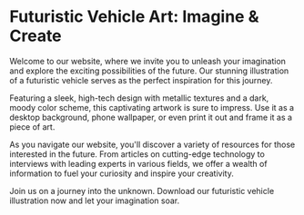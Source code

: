 <!--font:Montserrat-->

# Futuristic Vehicle Art: Imagine & Create

Welcome to our website, where we invite you to unleash your imagination and explore the exciting possibilities of the future. Our stunning illustration of a futuristic vehicle serves as the perfect inspiration for this journey.

Featuring a sleek, high-tech design with metallic textures and a dark, moody color scheme, this captivating artwork is sure to impress. Use it as a desktop background, phone wallpaper, or even print it out and frame it as a piece of art.

As you navigate our website, you'll discover a variety of resources for those interested in the future. From articles on cutting-edge technology to interviews with leading experts in various fields, we offer a wealth of information to fuel your curiosity and inspire your creativity.

Join us on a journey into the unknown. Download our futuristic vehicle illustration now and let your imagination soar.

<!--

Write me markdown content of website with wallpaper:

"A wallpaper with a simple illustration of a futuristic vehicle, with metallic textures and a dark and moody color scheme."

The header of the page should not be copy of the text but rather a real content of the website which is using this wallpaper.


---


# Futuristic Vehicle Wallpaper

Welcome to our website featuring a stunning wallpaper of a futuristic vehicle. The wallpaper showcases a simple yet captivating illustration of a sleek, high-tech vehicle with metallic textures and a dark, moody color scheme. 

This wallpaper is perfect for anyone who loves science fiction, technology, or simply appreciates beautiful artwork. It can be used as a desktop background, phone wallpaper, or even printed out and framed as a piece of art.

Download this wallpaper now and add a touch of futuristic style to your digital devices!


---


Heading should not include word "wallpaper". The website should not be about the wallpaper itself, wallpaper is just a related background, rewrite whole content.


---


# Explore the Future with our Futuristic Vehicle Illustration

Step into the future with our stunning illustration of a sleek, high-tech vehicle. This captivating artwork features metallic textures and a dark, moody color scheme that perfectly captures the essence of futuristic technology.

Whether you're a fan of science fiction or simply appreciate beautiful artwork, this illustration is sure to impress. Use it as a desktop background, phone wallpaper, or even print it out and frame it as a piece of art.

Our website offers a variety of resources for those interested in exploring the future, from articles on cutting-edge technology to interviews with leading experts in various fields. Our futuristic vehicle illustration serves as a fitting backdrop for all of our content, inspiring visitors to look ahead and imagine what the future might hold.

Download this illustration now and join us on a journey into the exciting possibilities of tomorrow.


---


Heading is too long, rewrite whole content.


---


# Discover the Future with Our Futuristic Vehicle Illustration

Our website is dedicated to exploring the exciting possibilities of the future, and our stunning illustration of a futuristic vehicle serves as the perfect backdrop for all of our content.

This captivating artwork features a sleek, high-tech vehicle with metallic textures and a dark, moody color scheme that perfectly captures the essence of futuristic technology. Whether you're a fan of science fiction or simply appreciate beautiful artwork, this illustration is sure to impress.

Use it as a desktop background, phone wallpaper, or even print it out and frame it as a piece of art. As you explore our website, you'll find a variety of resources for those interested in the future, from articles on cutting-edge technology to interviews with leading experts in various fields.

Join us on a journey into the exciting possibilities of tomorrow. Download our futuristic vehicle illustration now and let your imagination soar.


---


Heading is too long, rewrite whole content.


---


# Unleash Your Imagination with Our Futuristic Vehicle Illustration

Welcome to our website, where we invite you to unleash your imagination and explore the exciting possibilities of the future. Our stunning illustration of a futuristic vehicle serves as the perfect inspiration for this journey.

Featuring a sleek, high-tech design with metallic textures and a dark, moody color scheme, this captivating artwork is sure to impress. Use it as a desktop background, phone wallpaper, or even print it out and frame it as a piece of art.

As you navigate our website, you'll discover a variety of resources for those interested in the future. From articles on cutting-edge technology to interviews with leading experts in various fields, we offer a wealth of information to fuel your curiosity and inspire your creativity.

Join us on a journey into the unknown. Download our futuristic vehicle illustration now and let your imagination soar.


---


Write me a Google font which is best fitting for the website.

Pick from the list:
- Inter
- Roboto
- Lobster
- Open Sans
- IBM Plex Sans
- Exo 2
- Great Vibes
- Futura
- Poppins
- Orbitron
- Montserrat
- Alegreya
- Playfair Display
- Dancing Script
- Barlow Condensed
- Raleway
- Lato


Write just the font name nothing else.


---


Montserrat

-->
